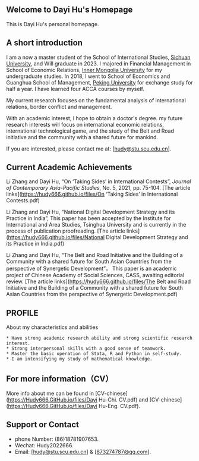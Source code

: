 ## Welcome to Dayi Hu's Homepage
This is Dayi Hu's personal homepage.

## A short introduction
I am a now a master student of the School of International Studies, [Sichuan University](https://www.scu.edu.cn/index.htm), and Will graduate in 2023. I majored in Financial Management in School of Economic Relations, [Inner Mongolia University](https://www.imu.edu.cn/) for my undergraduate studies. In 2018, I went to School of Economics and Guanghua School of Management, [Peking University](https://www.pku.edu.cn/) for exchange study for half a year. I have learned four ACCA courses by myself.

My current research focuses on the fundamental analysis of international relations, border conflict and management.

With an academic interest, I hope to obtain a doctor's degree. my future research interests will focus on international economic relations, international technological game, and the study of the Belt and Road initiative and the community with a shared future for mankind.

If you are interested, please contact me at: [hudy@stu.scu.edu.cn].

## Current Academic Achievements
Li Zhang and Dayi Hu, “On ‘Taking Sides’ in International Contests”, *Journal of Contemporary Asia-Pacific Studies*, No. 5, 2021, pp. 75-104. [The article links](https://hudy666.github.io/files/On ‘Taking Sides’ in International Contests.pdf)

Li Zhang and Dayi Hu, “National Digital Development Strategy and its Practice in India”, This paper has been accepted by the Institute for International and Area Studies, Tsinghua University and is currently in the process of publication proofreading. [The article links](https://hudy666.github.io/files/National Digital Development Strategy and its Practice in India.pdf)

Li Zhang and Dayi Hu, “The Belt and Road Initiative and the Building of a Community with a shared future for South Asian Countries from the perspective of Synergetic Development”， This paper is an academic project of Chinese Academy of Social Sciences, CASS, awaiting editorial review. [The article links](https://hudy666.github.io/files/The Belt and Road Initiative and the Building of a Community with a shared future for South Asian Countries from the perspective of Synergetic Development.pdf)


## PROFILE

About my characteristics and abilities

```PROFILE
* Have strong academic research ability and strong scientific research interest. 
* Strong interpersonal skills with a good sense of teamwork.
* Master the basic operation of Stata, R and Python in self-study.
* I am intensifying my study of mathematical knowledge.
```

## For more information（CV）
More info about me can be found in [CV-chinese](https://Hudy666.GitHub.io/files/Dayi Hu-Chi. CV.pdf) and [CV-chinese](https://Hudy666.GitHub.io/files/Dayi Hu-Eng. CV.pdf).



## Support or Contact
* phone Number: (86)18781907653.
* Wechat: Hudy2022666.
* Email: [hudy@stu.scu.edu.cn] & [873274787@qq.com].



